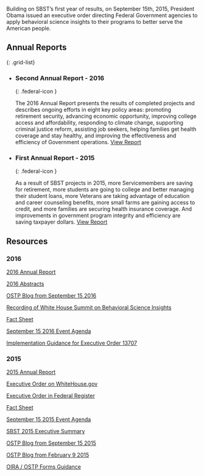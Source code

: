 
Building on SBST’s first year of results, on September 15th, 2015, President Obama issued an executive order directing Federal Government agencies to apply behavioral science insights to their programs to better serve the American people. 

## Annual Reports
{: .grid-list}

* ### Second Annual Report - 2016
  {: .federal-icon }

  The 2016 Annual Report presents the results of completed projects and describes ongoing efforts in eight key policy areas: promoting retirement security, advancing economic opportunity, improving college access and affordability, responding to climate change, supporting criminal justice reform, assisting job seekers, helping families get health coverage and stay healthy, and improving the effectiveness and efficiency of Government operations. <a href="https://github.com/gsa-oes/SBST-NSTC/blob/master/download/2015%20SBST%20Annual%20Report.pdf">View Report</a>

* ### First Annual Report - 2015
  {: .federal-icon }

  As a result of SBST projects in 2015, more Servicemembers are saving for retirement, more students are going to college and better managing their student loans, more Veterans are taking advantage of education and career counseling benefits, more small farms are gaining access to credit, and more families are securing health insurance coverage. And improvements in government program integrity and efficiency are saving taxpayer dollars. <a href="https://github.com/gsa-oes/SBST-NSTC/blob/master/download/2016%20SBST%20Annual%20Report.pdf">View Report</a>

## Resources

### 2016

<a href="https://github.com/gsa-oes/SBST-NSTC/blob/master/download/2016%20SBST%20Annual%20Report.pdf">2016 Annual Report</a>

<a href="https://github.com/gsa-oes/SBST-NSTC/blob/master/download/2016%20Abstracts.pdf">2016 Abstracts</a>

<a href="https://github.com/gsa-oes/SBST-NSTC/blob/master/download/OSTP%20Blog%20Sept%2015%202016.pdf">OSTP Blog from September 15 2016</a>

[Recording of White House Summit on Behavioral Science Insights](https://www.youtube.com/watch?v=Yfab39tvUv4)

<a href="https://github.com/gsa-oes/SBST-NSTC/blob/master/download/2016%20Behavioral-Science-EO-Anniversary-Fact-Sheet.pdf">Fact Sheet</a>

<a href="https://github.com/gsa-oes/SBST-NSTC/blob/master/download/SBST%209-15-16%20Agenda.pdf">September 15 2016 Event Agenda</a>

<a href="https://github.com/gsa-oes/SBST-NSTC/blob/master/download/Executive%20Order%2013707%20Implementation%20Guidance.pdf">Implementation Guidance for Executive Order 13707</a>

### 2015

<a href="https://github.com/gsa-oes/SBST-NSTC/blob/master/download/2015%20SBST%20Annual%20Report.pdf">2015 Annual Report</a>

<a href="https://github.com/gsa-oes/SBST-NSTC/blob/master/download/EO%2013707%20on%20White%20House.pdf">Executive Order on WhiteHouse.gov</a>

[Executive Order in Federal Register](https://www.federalregister.gov/articles/2015/09/18/2015-23630/using-behavioral-science-insights-to-better-serve-the-american-people)

<a href="https://github.com/gsa-oes/SBST-NSTC/blob/master/download/2015%20Fact%20Sheet.pdf">Fact Sheet</a>

<a href="https://github.com/gsa-oes/SBST-NSTC/blob/master/download/SBST%209-15-15%20Agenda.pdf">September 15 2015 Event Agenda</a>

<a href="https://github.com/gsa-oes/SBST-NSTC/blob/master/download/2015-exec-summary.pdf">SBST 2015 Executive Summary</a>

<a href="https://github.com/gsa-oes/SBST-NSTC/blob/master/download/OSTP%20Blog%20Sept%2015%202015.pdf">OSTP Blog from September 15 2015</a>

<a href="https://github.com/gsa-oes/SBST-NSTC/blob/master/download/OSTP%20Blog%20Feb%209%202015.pdf">OSTP Blog from February 9 2015</a>

<a href="https://github.com/gsa-oes/SBST-NSTC/blob/master/download/OSTP%20OIRA%20Federal%20Forms.pdf">OIRA / OSTP Forms Guidance</a>

